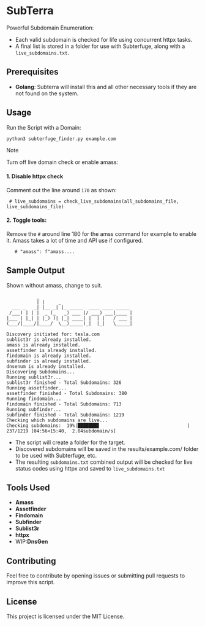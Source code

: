 # SubTerra 
Powerful Subdomain Enumeration:

- Each valid subdomain is checked for life using concurrent httpx tasks.
- A final list is stored in a folder for use with Subterfuge, along with a `live_subdomains.txt`. 

## Prerequisites

- **Golang**: Subterra will install this and all other necessary tools if they are not found on the system. 

## Usage

Run the Script with a Domain:

```bash
python3 subterfuge_finder.py example.com
```

> [!NOTE]  
> Turn off live domain check or enable amass:

#### 1. Disable httpx check
Comment out the line around `170` as shown:

` # live_subdomains = check_live_subdomains(all_subdomains_file, live_subdomains_file)`


#### 2. Toggle tools:
Remove the `#` around line 180 for the amss command for example to enable it. Amass takes a lot of time and API use if configured.

`   # "amass": f"amass....`

## Sample Output
Shown without amass, change to suit.
```
           _                                 
           | |     _                          
  ___ _   _| |__ _| |_ _____  ____ ____ _____ 
 /___) | | |  _ (_   _) ___ |/ ___) ___|____ |
|___ | |_| | |_) )| |_| ____| |  | |   / ___ |
(___/|____/|____/  \__)_____)_|  |_|   \_____|

Discovery initiated for: tesla.com
sublist3r is already installed.
amass is already installed.
assetfinder is already installed.
findomain is already installed.
subfinder is already installed.
dnsenum is already installed.
Discovering Subdomains...
Running sublist3r...
sublist3r finished - Total Subdomains: 326
Running assetfinder...
assetfinder finished - Total Subdomains: 380
Running findomain...
findomain finished - Total Subdomains: 713
Running subfinder...
subfinder finished - Total Subdomains: 1219
Checking which subdomains are live...
Checking subdomains:  19%|███████▊                                | 237/1219 [04:56<15:40,  2.04subdomain/s]
```

- The script will create a folder for the target.
- Discovered subdomains will be saved in the results/example.com/ folder to be used with Subterfuge, etc.
- The resulting `subdomains.txt` combined output will be checked for live status codes using httpx and saved to `live_subdomains.txt`

## Tools Used

- **Amass**
- **Assetfinder**
- **Findomain**
- **Subfinder**
- **Sublist3r**
- **httpx**
- WIP:**DnsGen**

## Contributing

Feel free to contribute by opening issues or submitting pull requests to improve this script.

## License

This project is licensed under the MIT License.
